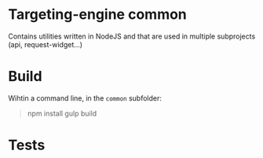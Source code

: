 # Targeting-engine common

Contains utilities written in NodeJS and that are used in multiple subprojects (api, request-widget...)

# Build

Wihtin a command line, in the `common` subfolder:

  > npm install
  > gulp build

# Tests